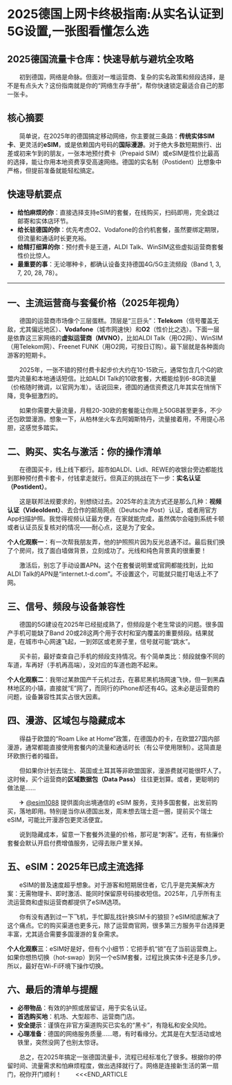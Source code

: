 # 2025德国上网卡终极指南:从实名认证到5G设置,一张图看懂怎么选

## 2025德国流量卡仓库：快速导航与避坑全攻略

　　初到德国，网络是命脉。但面对一堆运营商、复杂的实名政策和频段选择，是不是有点头大？这份指南就是你的“网络生存手册”，帮你快速锁定最适合自己的那一张卡。

## 核心摘要

　　简单说，在2025年的德国搞定移动网络，你主要就三条路：**传统实体SIM卡**、更灵活的**eSIM**，或是依赖国内号码的**国际漫游**。对于绝大多数短期旅行、出差或初来乍到的朋友，一张本地预付费卡（Prepaid SIM）或eSIM是性价比最高的选择，能让你用本地资费享受高速网络。德国的实名制（Postident）比想象中严格，但提前准备就能轻松搞定。

## 快速导航要点

-   **给怕麻烦的你**：直接选择支持eSIM的套餐，在线购买，扫码即用，完全跳过邮寄和实体店环节。
-   **给长驻德国的你**：优先考虑O2、Vodafone的合约机套餐，虽然要绑定期限，但流量和通话时长更充裕。
-   **给精打细算的你**：预付费卡是王道，ALDI Talk、WinSIM这些虚拟运营商套餐性价比惊人。
-   **最重要的事**：无论哪种卡，都确认设备支持德国4G/5G主流频段（Band 1, 3, 7, 20, 28, 78）。

---

## 一、主流运营商与套餐价格（2025年视角）

　　德国的运营商市场像个三层蛋糕。顶层是“三巨头”：**Telekom**（信号覆盖无敌，尤其偏远地区）、**Vodafone**（城市网速快）和**O2**（性价比之选）。下面一层是依靠这三家网络的**虚拟运营商（MVNO）**，比如ALDI Talk（用O2网）、WinSIM（用Telekom网）、Freenet FUNK（用O2网，可按日订购）。最下层就是各种面向游客的短期卡。

　　2025年，一张不错的预付费卡起步价大约在10-15欧元，通常包含几个G的欧盟内流量和本地通话短信。比如ALDI Talk的10欧套餐，大概能给到6-8GB流量（价格随时微调，以官网为准）。话说回来，德国的通信资费这几年其实在悄悄下降，竞争挺激烈的。

　　如果你需要大量流量，月租20-30欧的套餐能让你用上50GB甚至更多，不少还包欧盟漫游。想象一下，从柏林坐火车去阿姆斯特丹，流量接着用，不用提心吊胆，这感觉多踏实。

## 二、购买、实名与激活：你的操作清单

　　在德国买卡，线上线下都行。超市如ALDI、Lidl、REWE的收银台旁边都能找到那种预付费卡套卡，付钱拿走就行。但真正的挑战在下一步：**实名认证（Postident）**。

　　这是联邦法规要求的，别想绕过去。2025年的主流方式还是那么几种：**视频认证（VideoIdent）**、去合作的邮局网点（Deutsche Post）认证，或者用官方App扫描护照。我觉得视频认证最方便，在家就能完成，虽然偶尔会碰到系统卡顿或者认证员反复核对的情况——耐心点，这是为了安全。

**个人化观察一**：有一次帮我朋友弄，他的护照照片因为反光总通不过。最后我们换了个房间，找了面白墙做背景，立刻成功了。光线和纯色背景真的很重要！

　　激活后，别忘了手动设置APN。这个在套餐说明里或官网都能找到，比如ALDI Talk的APN是“internet.t-d.com”。不设置这个，可能就只能打电话上不了网。

## 三、信号、频段与设备兼容性

　　德国的5G建设在2025年已经挺成熟了，但频段是个老生常谈的问题。很多国产手机可能缺了Band 20或28这两个用于农村和室内覆盖的重要频段。结果就是，在城市中心网速飞起，一到郊区或老房子里，信号就可能“跳水”。

　　买卡前，最好查查自己手机的频段支持情况。有个简单类比：频段就像不同的车道，车再好（手机再高端），没对应的车道也跑不起来。

**个人化观察二**：我带过某款国产千元机过去，在慕尼黑机场网速飞快，但一到黑森林地区的小镇，直接就“E”网了，而同行的iPhone却还有4G。这未必是运营商的问题，设备兼容性其实占很大因素。

## 四、漫游、区域包与隐藏成本

　　得益于欧盟的“Roam Like at Home”政策，在德国办的卡，在欧盟27国内部漫游，通常都能直接使用套餐内的流量和通话时长（有公平使用限制）。这简直是环欧旅行者的福音。

　　但如果你计划去瑞士、英国或土耳其等非欧盟国家，漫游费就可能很吓人了。这时候，买个运营商的**区域数据包（Data Pass）** 往往更划算。或者，更聪明的做法是……

　　✈ [@esim1088](https://t.me/s/esim1088) 提供面向出境通信的 eSIM 服务，支持多国套餐，出发前购买，落地即用。特别是当你从德国出发，周末想去瑞士逛一圈，提前买个瑞士eSIM，可能比开漫游包更灵活便宜。

　　说到隐藏成本，留意一下套餐外流量的价格，那可是“刺客”。还有，有些廉价套餐会默认开启付费增值服务，记得去账户里关掉。

## 五、eSIM：2025年已成主流选择

　　eSIM的普及速度超乎想象。对于游客和短期居住者，它几乎是完美解决方案：无需物理卡、即时激活、能同时保留原号码接收短信。2025年，几乎所有主流运营商和虚拟运营商都提供了eSIM选项。

　　你有没有遇到过一下飞机，手忙脚乱找针换SIM卡的狼狈？eSIM彻底解决了这个痛点。它的购买渠道也更多元，除了运营商官网，很多第三方服务平台选择更丰富，尤其适合需要多国漫游的复杂需求。

**个人化观察三**：eSIM好是好，但有个小细节：它把手机“锁”在了当前运营商上。如果你想热切换（hot-swap）到另一个eSIM套餐，过程比换实体卡还是多几步。所以，最好在Wi-Fi环境下操作切换。

## 六、最后的清单与提醒

-   **必带物品**：有效的护照或居留证，用于实名认证。
-   **首选购买地**：机场、大型超市、运营商门店。
-   **安全提示**：谨慎在非官方渠道购买已实名的“黑卡”，有隐私和安全风险。
-   **心理准备**：德国的网络服务质量……嗯，有时看缘分。尤其是在大型活动或地铁里，突然没网了也别太惊讶。

　　总之，在2025年搞定一张德国流量卡，流程已经标准化了很多。根据你的停留时间、流量需求和怕麻烦程度，做出选择就行了。网络是连接新生活的第一扇门，祝你开门顺利！
　　<<<END_ARTICLE